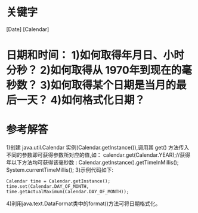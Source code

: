# 关键字

\[Date\] [Calendar]

# 日期和时间： 1\)如何取得年月日、小时分秒？ 2\)如何取得从 1970年到现在的毫秒数？ 3\)如何取得某个日期是当月的最后一天？ 4\)如何格式化日期？

# 参考解答

1)创建 java.util.Calendar 实例(Calendar.getInstance()),调用其 get() 方法传入不同的参数即可获得参数所对应的值,如：
calendar.get(Calendar.YEAR);//获得年以下方法均可获得该毫秒数 :
Calendar.getInstance().getTimeInMillis();
System.currentTimeMillis();
3)示例代码如下: 
```
Calendar time = Calendar.getInstance();
time.set(Calendar.DAY_OF_MONTH,
time.getActualMaximum(Calendar.DAY_OF_MONTH));
```
4)利用java.text.DataFormat类中的format()方法可将日期格式化。


